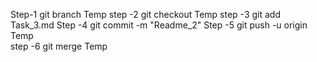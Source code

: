 Step-1 git branch Temp 
step -2 git checkout Temp
step -3 git add Task_3.md 
Step -4 git commit -m "Readme_2"
Step -5 git push -u origin Temp  
step -6 git merge Temp

